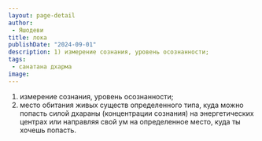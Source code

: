 ```yaml
---
layout: page-detail
author:
 - Яшодеви
title: лока
publishDate: "2024-09-01"
description: 1) измерение сознания, уровень осознанности;
tags:
 - санатана дхарма
image: 
---
```


1) измерение сознания, уровень осознанности;
2) место обитания живых существ определенного типа, куда можно попасть силой дхараны (концентрации сознания) на энергетических центрах или направляя свой ум на определенное место, куда ты хочешь попасть.&nbsp;

